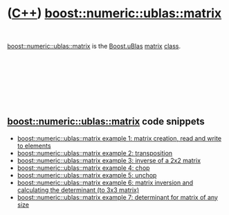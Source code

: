 
 

 

 

 

 

([C++](Cpp.md)) [boost::numeric::ublas::matrix](CppUblasMatrix.md)
====================================================================

 

[boost::numeric::ublas::matrix](CppUblasMatrix.md) is the
[Boost.uBlas](CppUblas.md) [matrix](CppMatrix.md)
[class](CppClass.md).

 

 

 

 

[boost::numeric::ublas::matrix](CppUblasMatrix.md) code snippets
-----------------------------------------------------------------

-   [boost::numeric::ublas::matrix example 1: matrix creation, read and
    write to elements](CppUblasMatrixExample1.md)
-   [boost::numeric::ublas::matrix example 2:
    transposition](CppUblasMatrixExample2.md)
-   [boost::numeric::ublas::matrix example 3: inverse of a 2x2
    matrix](CppUblasMatrixExample3.md)
-   [boost::numeric::ublas::matrix example 4:
    chop](CppUblasMatrixExample4.md)
-   [boost::numeric::ublas::matrix example 5:
    unchop](CppUblasMatrixExample5.md)
-   [boost::numeric::ublas::matrix example 6: matrix inversion and
    calculating the determinant (to
    3x3 matrix)](CppUblasMatrixExample6.md)
-   [boost::numeric::ublas::matrix example 7: determinant for matrix of
    any size](CppUblasMatrixExample7.md)

 

 

 

 

 

 

